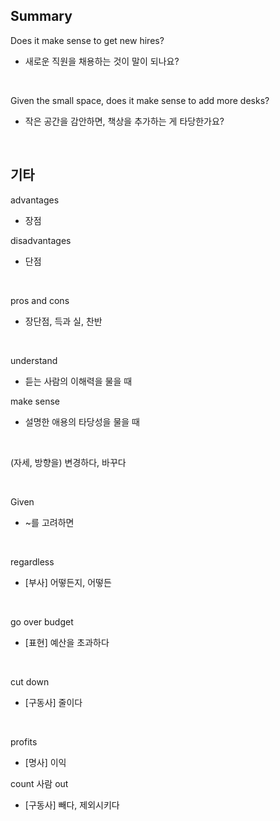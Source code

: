## Summary

Does it make sense to get new hires?
- 새로운 직원을 채용하는 것이 말이 되나요?

<br>

Given the small space, does it make sense to add more desks?
- 작은 공간을 감안하면, 책상을 추가하는 게 타당한가요?

<br>

## 기타

advantages
- 장점

disadvantages
- 단점

<br>

pros and cons
- 장단점, 득과 실, 찬반

<br>

understand
- 듣는 사람의 이해력을 물을 때

make sense
- 설명한 애용의 타당성을 물을 때

<br>

(자세, 방향을) 변경하다, 바꾸다

<br>

Given
- ~를 고려하면

<br>

regardless
- [부사] 어떻든지, 어떻든

<br>

go over budget
- [표현] 예산을 초과하다

<br>

cut down
- [구동사] 줄이다

<br>

profits
- [명사] 이익

count 사람 out
- [구동사] 빼다, 제외시키다
